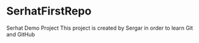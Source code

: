 # SerhatFirstRepo
Serhat Demo Project
This project is created by Sergar in order to learn Git and GitHub